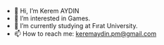 - 👋 Hi, I’m Kerem AYDIN
- 👀 I’m interested in Games.
- 🌱 I’m currently studying at Fırat University.
- 📫 How to reach me: keremaydin.pm@gmail.com

<!---
Elneker/Elneker is a ✨ special ✨ repository because its `README.md` (this file) appears on your GitHub profile.
You can click the Preview link to take a look at your changes.
--->
